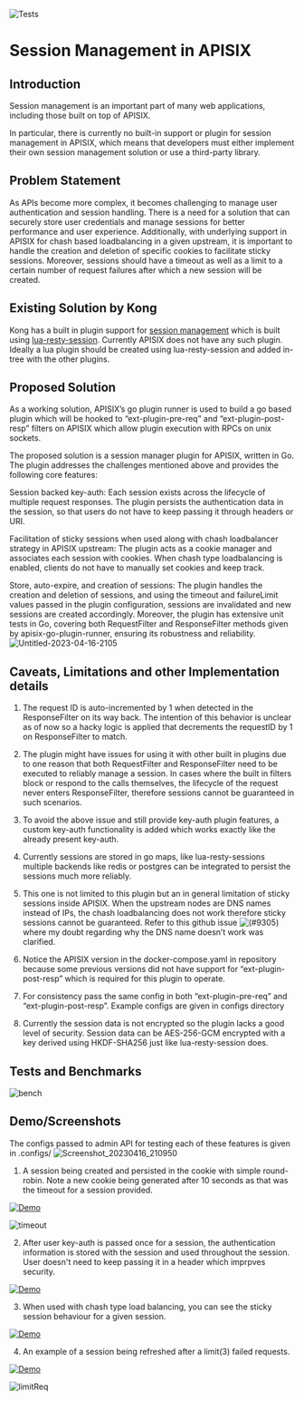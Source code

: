 ![Tests](https://github.com/revolyssup/apisix-session-manager/actions/workflows/ci.yaml/badge.svg)
# Session Management in APISIX


## Introduction
Session management is an important part of many web applications, including those built on top of APISIX. 

In particular, there is currently no built-in support or plugin for session management in APISIX, which means that developers must either implement their own session management solution or use a third-party library.

## Problem Statement

As APIs become more complex, it becomes challenging to manage user authentication and session handling. There is a need for a solution that can securely store user credentials and manage sessions for better performance and user experience. Additionally, with underlying support in APISIX for chash based loadbalancing in a given upstream, it is important to handle the creation and deletion of specific cookies to facilitate sticky sessions. Moreover, sessions should have a timeout as well as a limit to a certain number of request failures after which a new session will be created.



## Existing Solution by Kong
Kong has a built in plugin support for [session management](https://github.com/Kong/kong/tree/master/kong/plugins/session) which is built using [lua-resty-session](https://github.com/bungle/lua-resty-session). Currently APISIX does not have any such plugin. Ideally a lua plugin should be created using lua-resty-session and added in-tree with the other plugins. 


## Proposed Solution 
As a working solution, APISIX’s go plugin runner is used to build a go based plugin which will be hooked to “ext-plugin-pre-req” and “ext-plugin-post-resp” filters on APISIX which allow plugin execution with RPCs on unix sockets.

The proposed solution is a session manager plugin for APISIX, written in Go. The plugin addresses the challenges mentioned above and provides the following core features:

Session backed key-auth: Each session exists across the lifecycle of multiple request responses. The plugin persists the authentication data in the session, so that users do not have to keep passing it through headers or URI.

Facilitation of sticky sessions when used along with chash loadbalancer strategy in APISIX upstream: The plugin acts as a cookie manager and associates each session with cookies. When chash type loadbalancing is enabled, clients do not have to manually set cookies and keep track.

Store, auto-expire, and creation of sessions: The plugin handles the creation and deletion of sessions, and using the timeout and failureLimit values passed in the plugin configuration, sessions are invalidated and new sessions are created accordingly. Moreover, the plugin has extensive unit tests in Go, covering both RequestFilter and ResponseFilter methods given by apisix-go-plugin-runner, ensuring its robustness and reliability.
![Untitled-2023-04-16-2105](https://user-images.githubusercontent.com/43276904/232325428-8e41b084-431f-4b86-acfa-a57d90c0ace5.svg)


## Caveats, Limitations and other Implementation details 

1. The request ID is auto-incremented by 1 when detected in the ResponseFilter on its way back. The intention of this behavior is unclear as of now so a hacky logic is applied that decrements the requestID by 1 on ResponseFilter to match.

2. The plugin might have issues for using it with other built in plugins due to one reason that both RequestFilter and ResponseFilter need to be executed to reliably manage a session. In cases where the built in filters block or respond to the calls themselves, the lifecycle of the request never enters ResponseFilter, therefore sessions cannot be guaranteed in such scenarios. 

3. To avoid the above issue and still provide key-auth plugin features, a custom key-auth functionality is added which works exactly like the already present key-auth.

4. Currently sessions are stored in go maps, like lua-resty-sessions multiple backends like redis or postgres can be integrated to persist the sessions much more reliably.

5. This one is not limited to this plugin but an in general limitation of sticky sessions inside APISIX. When the upstream nodes are DNS names instead of IPs, the chash loadbalancing does not work therefore sticky sessions cannot be guaranteed. Refer to this github issue ![(#9305)](https://github.com/apache/apisix/issues/9305) where my doubt regarding why the DNS name doesn’t work was clarified.

6. Notice the APISIX version in the docker-compose.yaml in repository because some previous versions did not have support for “ext-plugin-post-resp” which is required for this plugin to operate.

7. For consistency pass the same config in both “ext-plugin-pre-req” and “ext-plugin-post-resp”. Example configs are given in configs directory

8. Currently the session data is not encrypted so the plugin lacks a good level of security. Session data can be AES-256-GCM encrypted with a key derived using HKDF-SHA256 just like lua-resty-session does.

## Tests and Benchmarks
![bench](https://user-images.githubusercontent.com/43276904/232770458-5e14b8f4-a9a8-4c9a-87f4-8fd69473486f.png)


## Demo/Screenshots
The configs passed to admin API for testing each of these features is given in .configs/
![Screenshot_20230416_210950](https://user-images.githubusercontent.com/43276904/232324035-81190614-4679-431c-9e66-3f3bb351e578.png)


1. A session being created and persisted in the cookie with simple round-robin. Note a new cookie being generated after 10 seconds as that was the timeout for a session provided.

[![Demo]()](https://user-images.githubusercontent.com/43276904/232322685-9274a862-e07b-434a-847c-04ab8723a7b9.mp4)


![timeout](https://user-images.githubusercontent.com/43276904/232323525-4be6cdd1-f6f6-41f9-b4db-330c13887d90.png)

2. After user key-auth is passed once for a session, the authentication information is stored with the session and used throughout the session. User doesn't need to keep passing it in a header which imprpves security.

[![Demo]()](https://user-images.githubusercontent.com/43276904/232322322-b60bbed5-3122-4f6c-b7ed-6cc047081a18.mp4)



3. When used with chash type load balancing, you can see the sticky session behaviour for a given session.

[![Demo]()](https://user-images.githubusercontent.com/43276904/232322935-8a43f90e-e2ef-455f-8483-aa159690333f.mp4)


4. An example of a session being refreshed after a limit(3) failed requests.

[![Demo]()](https://user-images.githubusercontent.com/43276904/232323281-b42a5112-6008-436f-a34b-a1005ed5505e.mp4)


![limitReq](https://user-images.githubusercontent.com/43276904/232323348-04efab09-4125-4c89-91b0-e7e51817c7c6.png)






